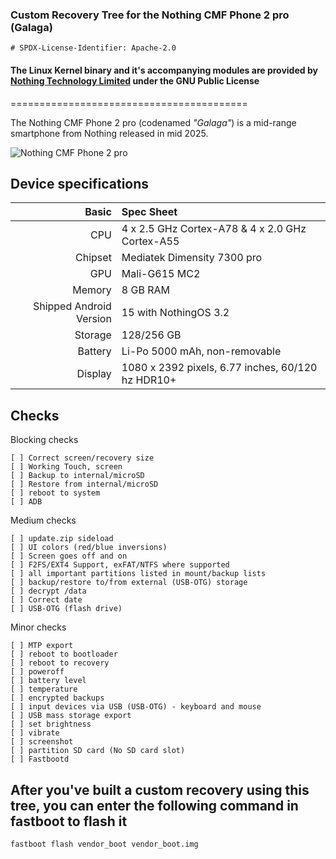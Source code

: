 ### Custom Recovery Tree for the Nothing CMF Phone 2 pro (Galaga)

```
# SPDX-License-Identifier: Apache-2.0
```

#### The Linux Kernel binary and it's accompanying modules are provided by [Nothing Technology Limited](https://github.com/NothingOSS) under the GNU Public License


=========================================

The Nothing CMF Phone 2 pro (codenamed _"Galaga"_) is a mid-range smartphone from Nothing released in mid 2025.

![Nothing CMF Phone 2 pro](https://fdn2.gsmarena.com/vv/pics/nothing/nothing-cmf-phone-2-pro-1.jpg)

## Device specifications

Basic   | Spec Sheet
-------:|:-------------------------
CPU     | 4 x 2.5 GHz Cortex-A78 & 4 x 2.0 GHz Cortex-A55
Chipset | Mediatek Dimensity 7300 pro
GPU     | Mali-G615 MC2
Memory  | 8 GB RAM
Shipped Android Version | 15 with NothingOS 3.2
Storage | 128/256 GB
Battery | Li-Po 5000 mAh, non-removable
Display | 1080 x 2392 pixels, 6.77 inches, 60/120 hz HDR10+

## Checks

Blocking checks

    [ ] Correct screen/recovery size
    [ ] Working Touch, screen
    [ ] Backup to internal/microSD
    [ ] Restore from internal/microSD
    [ ] reboot to system
    [ ] ADB

Medium checks

    [ ] update.zip sideload
    [ ] UI colors (red/blue inversions)
    [ ] Screen goes off and on
    [ ] F2FS/EXT4 Support, exFAT/NTFS where supported
    [ ] all important partitions listed in mount/backup lists
    [ ] backup/restore to/from external (USB-OTG) storage
    [ ] decrypt /data
    [ ] Correct date
    [ ] USB-OTG (flash drive)

Minor checks

    [ ] MTP export
    [ ] reboot to bootloader
    [ ] reboot to recovery
    [ ] poweroff
    [ ] battery level
    [ ] temperature
    [ ] encrypted backups
    [ ] input devices via USB (USB-OTG) - keyboard and mouse
    [ ] USB mass storage export
    [ ] set brightness
    [ ] vibrate
    [ ] screenshot
    [ ] partition SD card (No SD card slot)
    [ ] Fastbootd


## After you've built a custom recovery using this tree, you can enter the following command in fastboot to flash it

```
fastboot flash vendor_boot vendor_boot.img
```
